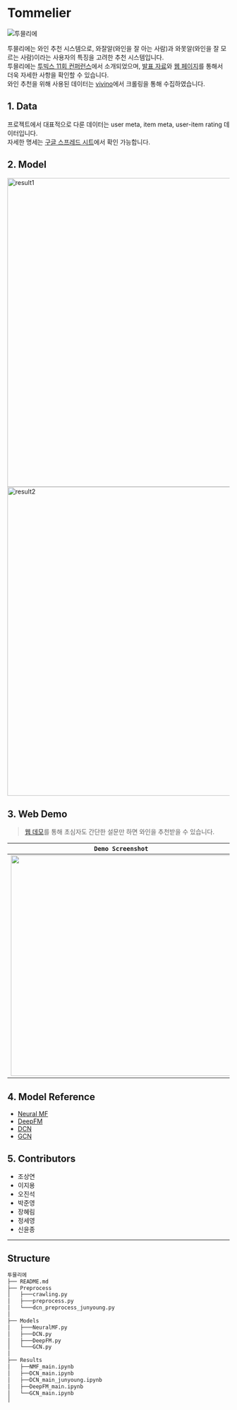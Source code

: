 # Tommelier

![투믈리에](https://user-images.githubusercontent.com/48677363/104844095-73f9d100-5911-11eb-8589-bf1eb1ea9df6.jpg)


투믈리에는 와인 추천 시스템으로, 와잘알(와인을 잘 아는 사람)과 와못알(와인을 잘 모르는 사람)이라는 사용자의 특징을 고려한 추천 시스템입니다.
<br>
투믈리에는 [투빅스 11회 컨퍼런스](https://www.youtube.com/watch?v=YZIZwbRkfSA&t=13s)에서 소개되었으며, [발표 자료](https://drive.google.com/file/d/1ULj_U7iKPP_M-ubLHMTgSmxigNSJdmvY/view)와 [웹 페이지](http://tommelier.ml/)를 통해서 더욱 자세한 사항을 확인할 수 있습니다.
<br>
와인 추천을 위해 사용된 데이터는 [vivino](https://www.vivino.com/FR/en/)에서 크롤링을 통해 수집하였습니다.



## 1. Data

프로젝트에서 대표적으로 다룬 데이터는 user meta, item meta, user-item rating 데이터입니다.
<br>
자세한 명세는 [구글 스프레드 시트](https://docs.google.com/spreadsheets/d/1Myp9Oe9B3fByzJjSmSNaqxhyCgYKLTSYc0NgZUHcxUw/edit?usp=sharing)에서 확인 가능합니다.


## 2. Model

<img width="700" alt="result1" src="https://user-images.githubusercontent.com/48677363/104843792-d4880e80-590f-11eb-860e-828d720cd0f9.png">
<img width="700" alt="result2" src="https://user-images.githubusercontent.com/48677363/104844084-5f1d3d80-5911-11eb-8479-2254bac96e80.png">



## 3. Web Demo

> [웹 데모](http://tommelier.ml/)를 통해 초심자도 간단한 설문만 하면 와인을 추천받을 수 있습니다.


|`Demo Screenshot`|
|--|
|<img src="https://user-images.githubusercontent.com/18041103/104782948-6be24a00-57c8-11eb-8ea9-2095d948411b.png" width=500 />|


## 4. Model Reference

  - [Neural MF](https://arxiv.org/pdf/1708.05031.pdf)
  - [DeepFM](https://arxiv.org/pdf/1703.04247.pdf)
  - [DCN](https://arxiv.org/pdf/2008.13535.pdf)
  - [GCN]()


## 5. Contributors

- 조상연
- 이지용
- 오진석
- 박준영
- 장혜림
- 정세영
- 신윤종
---------

## Structure

```python
투믈리에
├── README.md
├── Preprocess
│   ├───crawling.py
│   ├───preprocess.py
│   └───dcn_preprocess_junyoung.py
│   
├── Models
│   ├───NeuralMF.py
│   ├───DCN.py
│   ├───DeepFM.py
│   └───GCN.py
│   
├── Results
│   ├──NMF_main.ipynb
│   ├──DCN_main.ipynb
│   ├──DCN_main_junyoung.ipynb
│   ├──DeepFM_main.ipynb
│   └──GCN_main.ipynb
│

```



